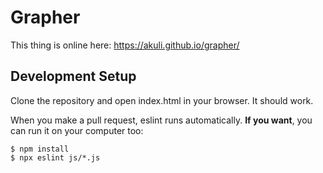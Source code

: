 # Grapher

This thing is online here: https://akuli.github.io/grapher/


## Development Setup

Clone the repository and open index.html in your browser. It should work.

When you make a pull request, eslint runs automatically.
**If you want**, you can run it on your computer too:

    $ npm install
    $ npx eslint js/*.js

